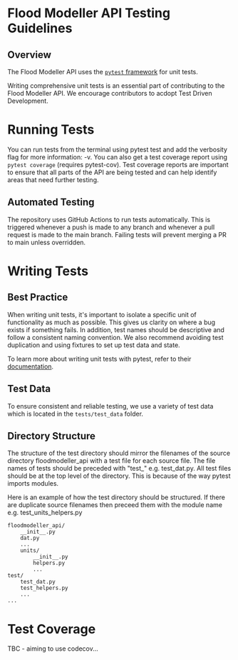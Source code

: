 # Flood Modeller API Testing Guidelines
## Overview
The Flood Modeller API uses the [`pytest` framework](https://docs.pytest.org/) for unit tests. 

Writing comprehensive unit tests is an essential part of contributing to the Flood Modeller API. We encourage contributors to acdopt Test Driven Development.

# Running Tests
You can run tests from the terminal using pytest test and add the verbosity flag for more information: -v. You can also get a test coverage report using `pytest coverage` (requires pytest-cov). Test coverage reports are important to ensure that all parts of the API are being tested and can help identify areas that need further testing.


## Automated Testing
The repository uses GitHub Actions to run tests automatically. This is triggered whenever a push is made to any branch and whenever a pull request is made to the main branch. Failing tests will prevent merging a PR to main unless overridden.

# Writing Tests 

## Best Practice
When writing unit tests, it's important to isolate a specific unit of functionality as much as possible. This gives us clarity on where a bug exists if something fails. In addition, test names should be descriptive and follow a consistent naming convention. We also recommend avoiding test duplication and using fixtures to set up test data and state.

To learn more about writing unit tests with pytest, refer to their [documentation](https://docs.pytest.org/en/6.2.x/contents.html).

## Test Data
To ensure consistent and reliable testing, we use a variety of test data which is located in the `tests/test_data` folder. 

## Directory Structure
The structure of the test directory should mirror the filenames of the source directory floodmodeller_api with a test file for each source file. The file names of tests should be preceded with "test_" e.g. test_dat.py. All test files should be at the top level of the directory. This is because of the way pytest imports modules.

Here is an example of how the test directory should be structured. If there are duplicate source filenames then preceed them with the module name e.g. test_units_helpers.py
```
floodmodeller_api/
    __init__.py
    dat.py
    ...
    units/
        __init__.py
        helpers.py
        ...
test/
    test_dat.py
    test_helpers.py
    ...
...
```

# Test Coverage
TBC - aiming to use codecov...